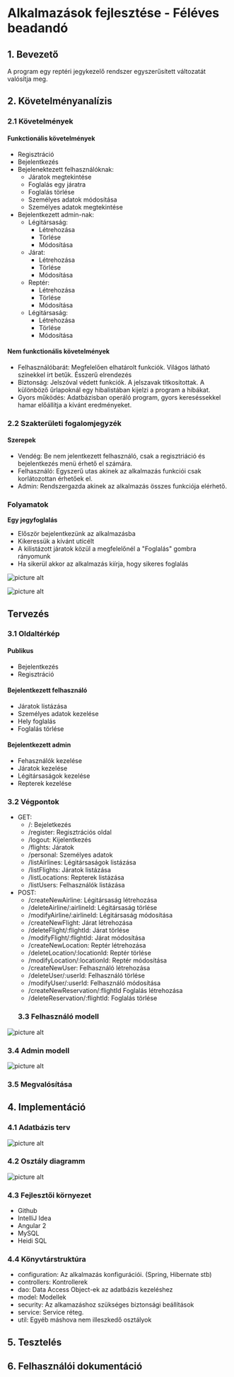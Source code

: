 # Alkalmazások fejlesztése - Féléves beadandó
## 1. Bevezető
A program egy reptéri jegykezelő rendszer egyszerűsített változatát valósítja meg.
## 2. Követelményanalízis
### 2.1 Követelmények
#### Funkctionális követelmények
* Regisztráció
* Bejelentkezés
* Bejelenektezett felhasználóknak:
  * Járatok megtekintése
  * Foglalás egy járatra
  * Foglalás törlése
  * Személyes adatok módosítása
  * Személyes adatok megtekintése
* Bejelentkezett admin-nak:
  * Légitársaság:
     * Létrehozása
      * Törlése
      * Módosítása
   * Járat:
     * Létrehozása
      * Törlése
      * Módosítása
   * Reptér:
     * Létrehozása
      * Törlése
      * Módosítása
   * Légitársaság:
     * Létrehozása
      * Törlése
      * Módosítása
   
#### Nem funkctionális követelmények
* Felhasználóbarát: Megfelelően elhatárolt funkciók. Világos látható színekkel írt betűk. Ésszerű elrendezés
* Biztonság: Jelszóval védett funkciók. A jelszavak titkosítottak. A különböző űrlapoknál egy hibalistában kijelzi a program a hibákat.
* Gyors működés: Adatbázisban operáló program, gyors kereséssekkel hamar előállítja a kívánt eredményeket.

### 2.2 Szakterületi fogalomjegyzék
#### Szerepek
* Vendég: Be nem jelentkezett felhasználó, csak a regisztriáció és bejelentkezés menü érhető el számára.
* Felhasználó: Egyszerű utas akinek az alkalmazás funkciói csak korlátozottan érhetőek el.
* Admin: Rendszergazda akinek az alkalmazás összes funkciója elérhető.
### Folyamatok
**Egy jegyfoglalás**
* Először bejelentkezünk az alkalmazásba
* Kikeressük a kívánt uticélt
* A kilistázott járatok közül a megfelelőnél a "Foglalás" gombra rányomunk
* Ha sikerül akkor az alkalmazás kiírja, hogy sikeres foglalás

 ![picture alt](https://github.com/Angerbrood/airlines-lister/blob/develop/img/Abstract_Flow.jpg "Title is optional")
 
 ![picture alt](https://github.com/Angerbrood/airlines-lister/blob/develop/img/Create_Reservation.jpg "Title is optional")
## Tervezés
### 3.1 Oldaltérkép
#### Publikus
* Bejelentkezés
* Regisztráció
#### Bejelentkezett felhasználó
* Járatok listázása
* Személyes adatok kezelése
* Hely foglalás
* Foglalás törlése
#### Bejelentkezett admin
* Fehasználók kezelése
* Járatok kezelése
* Légitársaságok kezelése
* Repterek kezelése
### 3.2 Végpontok
* GET:
  * /: Bejeletkezés
  * /register: Regisztrációs oldal
  * /logout: Kijelentkezés
  * /flights: Járatok
  * /personal: Személyes adatok
  * /listAirlines: Légitársaságok listázása
  * /listFlights: Járatok listázása
  * /listLocations: Repterek listázása
  * /listUsers: Felhasználók listázása
* POST:  
  * /createNewAirline: Légitársaság létrehozása
  * /deleteAirline/:airlineId: Légitársaság törlése
  * /modifyAirline/:airlineId: Légitársaság módosítása
  * /createNewFlight: Járat létrehozása
  * /deleteFlight/:flightId: Járat törlése
  * /modifyFlight/:flightId: Járat módosítása
  * /createNewLocation: Reptér létrehozása
  * /deleteLocation/:locationId: Reptér törlése
  * /modifyLocation/:locationId: Reptér módosítása
  * /createNewUser: Felhasználó létrehozása
  * /deleteUser/:userId: Felhasználó törlése
  * /modifyUser/:userId: Felhasználó módosítása
  * /createNewReservation/:flightId Foglalás létrehozása
  * /deleteReservation/:flightId: Foglalás törlése
  ### 3.3 Felhasználó modell
 ![picture alt](https://github.com/Angerbrood/airlines-lister/blob/develop/img/User.jpg "Title is optional")
  ### 3.4 Admin modell
 ![picture alt](https://github.com/Angerbrood/airlines-lister/blob/develop/img/Admin.jpg "Title is optional")
  ### 3.5 Megvalósítása
  ## 4. Implementáció
  ### 4.1 Adatbázis terv
  ![picture alt](https://github.com/Angerbrood/airlines-lister/blob/develop/img/db-diagram.jpg "Title is optional")
  ### 4.2 Osztály diagramm
  ![picture alt](https://github.com/Angerbrood/airlines-lister/blob/develop/img/uml.png "Title is optional")
  ### 4.3 Fejlesztői környezet
  * Github
  * IntelliJ Idea
  * Angular 2
  * MySQL
  * Heidi SQL
  ### 4.4 Könyvtárstruktúra
  * configuration: Az alkalmazás konfigurációi. (Spring, Hibernate stb)
  * controllers: Kontrollerek
  * dao: Data Access Object-ek az adatbázis kezeléshez
  * model: Modellek
  * security: Az alkamazáshoz szükséges biztonsági beállítások
  * service: Service réteg.
  * util: Egyéb máshova nem illeszkedő osztályok
  ## 5. Tesztelés
  ## 6. Felhasználói dokumentáció
  
